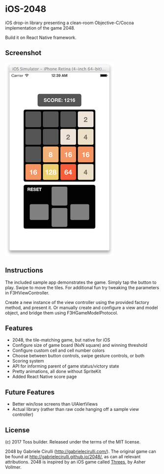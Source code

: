iOS-2048
================

iOS drop-in library presenting a clean-room Objective-C/Cocoa implementation of the game 2048.

Build it on React Native framework.

Screenshot
----------
![Screenshot](screenshots/ss1.png?raw=true)

Instructions
------------
The included sample app demonstrates the game. Simply tap the button to play. Swipe to move the tiles. For additional fun try tweaking the parameters in F3HViewController.

Create a new instance of the view controller using the provided factory method, and present it. Or manually create and configure a view and model object, and bridge them using F3HGameModelProtocol.

Features
--------
- 2048, the tile-matching game, but native for iOS
- Configure size of game board (NxN square) and winning threshold
- Configure custom cell and cell number colors
- Choose between button controls, swipe gesture controls, or both
- Scoring system
- API for informing parent of game status/victory state
- Pretty animations, all done without SpriteKit
- Added React Native score page

Future Features
---------------
- Better win/lose screens than UIAlertViews
- Actual library (rather than raw code hanging off a sample view controller)

License
-------
(c) 2017 Toss builder. Released under the terms of the MIT license.

2048 by Gabriele Cirulli (http://gabrielecirulli.com/). The original game can be found at http://gabrielecirulli.github.io/2048/, as can all relevant attributions. 2048 is inspired by an iOS game called [Threes](http://asherv.com/threes/), by Asher Vollmer.
